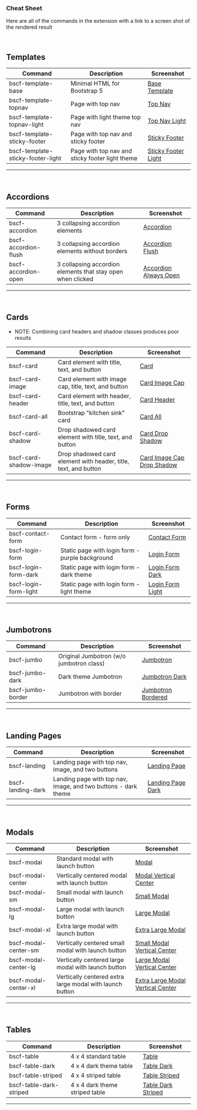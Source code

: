 ### Cheat Sheet

Here are all of the commands in the extension with a link to a screen shot of the rendered result

<br>

## Templates

| Command | Description | Screenshot |
|---|---|---|
|bscf-template-base   |Minimal HTML for Bootstrap 5   |[Base Template](https://github.com/ARussell-CF/bootstrap-5-snippets-by-coder-foundry/blob/master/img/BaseTemplate.png)   |
|bscf-template-topnav   |Page with top nav   |[Top Nav](https://github.com/ARussell-CF/bootstrap-5-snippets-by-coder-foundry/blob/master/img/TopNav.png)   |
|bscf-template-topnav-light   |Page with light theme top nav   |[Top Nav Light](https://github.com/ARussell-CF/bootstrap-5-snippets-by-coder-foundry/blob/master/img/TopNavLight.png)   |
|bscf-template-sticky-footer   |Page with top nav and sticky footer   |[Sticky Footer](https://github.com/ARussell-CF/bootstrap-5-snippets-by-coder-foundry/blob/master/img/StickyFooter.png)   |
|bscf-template-sticky-footer-light   |Page with top nav and sticky footer light theme   |[Sticky Footer Light](https://github.com/ARussell-CF/bootstrap-5-snippets-by-coder-foundry/blob/master/img/StickyFooter.png)    |

---
<br>

## Accordions

| Command | Description | Screenshot |
|---|---|---|
|bscf-accordion   |3 collapsing accordion elements   |[Accordion](https://github.com/ARussell-CF/bootstrap-5-snippets-by-coder-foundry/blob/master/img/Accordion.png)   |
|bscf-accordion-flush   |3 collapsing accordion elements without borders   |[Accordion Flush](https://github.com/ARussell-CF/bootstrap-5-snippets-by-coder-foundry/blob/master/img/AccordionFlush.png)   |
|bscf-accordion-open   |3 collapsing accordion elements that stay open when clicked   |[Accordion Always Open](https://github.com/ARussell-CF/bootstrap-5-snippets-by-coder-foundry/blob/master/img/AccordionAlwaysOpen.png)   |

---
<br>

## Cards

- NOTE: Combining card headers and shadow classes produces poor results

| Command | Description | Screenshot |
|---|---|---|
|bscf-card   |Card element with title, text, and button   |[Card](https://github.com/ARussell-CF/bootstrap-5-snippets-by-coder-foundry/blob/master/img/Card.png)   |
|bscf-card-image   |Card element with image cap, title, text, and button   |[Card Image Cap](https://github.com/ARussell-CF/bootstrap-5-snippets-by-coder-foundry/blob/master/img/CardImage.png)   |
|bscf-card-header   |Card element with header, title, text, and button   |[Card Header](https://github.com/ARussell-CF/bootstrap-5-snippets-by-coder-foundry/blob/master/img/CardHeader.png)   |
|bscf-card-all   |Bootstrap "kitchen sink" card   |[Card All](https://github.com/ARussell-CF/bootstrap-5-snippets-by-coder-foundry/blob/master/img/CardAll.png)   |
|bscf-card-shadow   |Drop shadowed card element with title, text, and button   |[Card Drop Shadow](https://github.com/ARussell-CF/bootstrap-5-snippets-by-coder-foundry/blob/master/img/CardShadow.png)   |
|bscf-card-shadow-image   |Drop shadowed card element with header, title, text, and button   |[Card Image Cap Drop Shadow](https://github.com/ARussell-CF/bootstrap-5-snippets-by-coder-foundry/blob/master/img/CardShadowImage.png)   |

---
<br>

## Forms

| Command | Description | Screenshot |
|---|---|---|
|bscf-contact-form   |Contact form - form only   |[Contact Form](https://github.com/ARussell-CF/bootstrap-5-snippets-by-coder-foundry/blob/master/img/ContactForm.png)   |
|bscf-login-form   |Static page with login form - purple background   |[Login Form](https://github.com/ARussell-CF/bootstrap-5-snippets-by-coder-foundry/blob/master/img/LoginForm.png)   |
|bscf-login-form-dark   |Static page with login form - dark theme   |[Login Form Dark](https://github.com/ARussell-CF/bootstrap-5-snippets-by-coder-foundry/blob/master/img/LoginFormDark.png)   |
|bscf-login-form-light   |Static page with login form - light theme   |[Login Form Light](https://github.com/ARussell-CF/bootstrap-5-snippets-by-coder-foundry/blob/master/img/LoginFormLight.png)   |

---
<br>

## Jumbotrons

| Command | Description | Screenshot |
|---|---|---|
|bscf-jumbo   |Original Jumbotron (w/o jumbotron class)   |[Jumbotron](https://github.com/ARussell-CF/bootstrap-5-snippets-by-coder-foundry/blob/master/img/Jumbotron.png)   |
|bscf-jumbo-dark   |Dark theme Jumbotron   |[Jumbotron Dark](https://github.com/ARussell-CF/bootstrap-5-snippets-by-coder-foundry/blob/master/img/JumbotronDark.png)   |
|bscf-jumbo-border   |Jumbotron with border   |[Jumbotron Bordered](https://github.com/ARussell-CF/bootstrap-5-snippets-by-coder-foundry/blob/master/img/JumbotronBorder.png)   |

---
<br>

## Landing Pages

| Command | Description | Screenshot |
|---|---|---|
|bscf-landing   |Landing page with top nav, image, and two buttons   |[Landing Page](https://github.com/ARussell-CF/bootstrap-5-snippets-by-coder-foundry/blob/master/img/LandingPage.png)   |
|bscf-landing-dark   |Landing page with top nav, image, and two buttons - dark theme   |[Landing Page Dark](https://github.com/ARussell-CF/bootstrap-5-snippets-by-coder-foundry/blob/master/img/LandingPageDark.png)   |

---
<br>

## Modals

| Command | Description | Screenshot |
|---|---|---|
|bscf-modal   |Standard modal with launch button   |[Modal](https://github.com/ARussell-CF/bootstrap-5-snippets-by-coder-foundry/blob/master/img/Modal.png)   |
|bscf-modal-center   |Vertically centered modal with launch button   |[Modal Vertical Center](https://github.com/ARussell-CF/bootstrap-5-snippets-by-coder-foundry/blob/master/img/ModalCenter.png)    |
|bscf-modal-sm   |Small modal with launch button  |[Small Modal](https://github.com/ARussell-CF/bootstrap-5-snippets-by-coder-foundry/blob/master/img/ModalSmall.png)   |
|bscf-modal-lg   |Large modal with launch button  |[Large Modal](https://github.com/ARussell-CF/bootstrap-5-snippets-by-coder-foundry/blob/master/img/ModalLarge.png)   |
|bscf-modal-xl   |Extra large modal with launch button  |[Extra Large Modal](https://github.com/ARussell-CF/bootstrap-5-snippets-by-coder-foundry/blob/master/img/ModalXL.png)   |
|bscf-modal-center-sm   |Vertically centered small modal with launch button |[Small Modal Vertical Center](https://github.com/ARussell-CF/bootstrap-5-snippets-by-coder-foundry/blob/master/img/ModalSmallCenter.png)   |
|bscf-modal-center-lg   |Vertically centered large modal with launch button |[Large Modal Vertical Center](https://github.com/ARussell-CF/bootstrap-5-snippets-by-coder-foundry/blob/master/img/ModalLargeCenter.png)   |
|bscf-modal-center-xl   |Vertically centered extra large modal with launch button |[Extra Large Modal Vertical Center](https://github.com/ARussell-CF/bootstrap-5-snippets-by-coder-foundry/blob/master/img/ModalXLCenter.png)   |

---
<br>

## Tables

| Command | Description | Screenshot |
|---|---|---|
|bscf-table   |4 x 4 standard table   |[Table](https://github.com/ARussell-CF/bootstrap-5-snippets-by-coder-foundry/blob/master/img/Table.png)   |
|bscf-table-dark   |4 x 4 dark theme table   |[Table Dark](https://github.com/ARussell-CF/bootstrap-5-snippets-by-coder-foundry/blob/master/img/TableDark.png)   |
|bscf-table-striped   |4 x 4 striped table   |[Table Striped](https://github.com/ARussell-CF/bootstrap-5-snippets-by-coder-foundry/blob/master/img/TableStriped.png)   |
|bscf-table-dark-striped   |4 x 4 dark theme striped table   |[Table Dark Striped](https://github.com/ARussell-CF/bootstrap-5-snippets-by-coder-foundry/blob/master/img/TableDarkStriped.png)   |

---